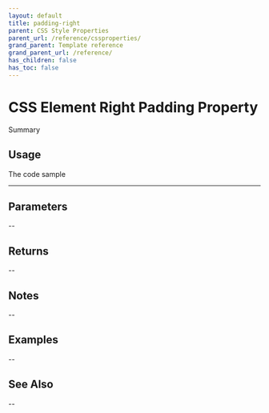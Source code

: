 ```yaml
---
layout: default
title: padding-right
parent: CSS Style Properties
parent_url: /reference/cssproperties/
grand_parent: Template reference
grand_parent_url: /reference/
has_children: false
has_toc: false
---
```


# CSS Element Right Padding Property

Summary

## Usage

 The code sample

---

## Parameters

--

## Returns 

--

## Notes


-- 

## Examples


--


## See Also


--

